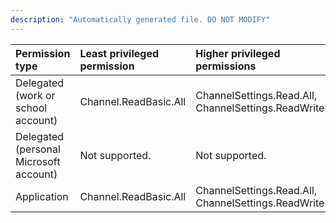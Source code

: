 ```yaml
---
description: "Automatically generated file. DO NOT MODIFY"
---
```


|Permission type|Least privileged permission|Higher privileged permissions|
|:---|:---|:---|
|Delegated (work or school account)|Channel.ReadBasic.All|ChannelSettings.Read.All, ChannelSettings.ReadWrite.All|
|Delegated (personal Microsoft account)|Not supported.|Not supported.|
|Application|Channel.ReadBasic.All|ChannelSettings.Read.All, ChannelSettings.ReadWrite.All|

